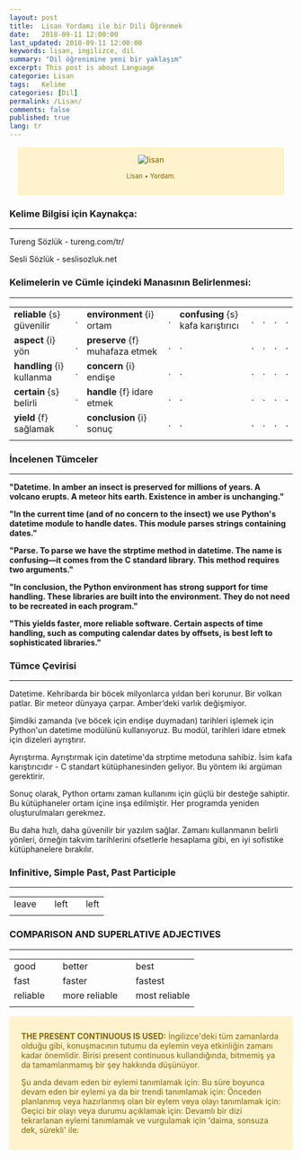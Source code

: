 ```yaml
---
layout: post
title:  Lisan Yordamı ile bir Dili Öğrenmek
date:   2018-09-11 12:00:00
last_updated: 2018-09-11 12:00:00
keywords: lisan, ingilizce, dil
summary: "Dil öğrenimine yeni bir yaklaşım"
excerpt: This post is about Language
categorie: Lisan
tags:   Kelime
categories: [Dil]
permalink: /Lisan/
comments: false
published: true
lang: tr
---
```


<style>
.alert{position:relative;padding:.75rem 1.25rem;margin-bottom:1.125rem;border:1px solid transparent;border-radius:.25rem}.alert-heading{color:inherit}.alert-link{font-weight:700}.alert-dismissible{padding-right:4.1875rem}.alert-dismissible .close{position:absolute;top:0;right:0;padding:.75rem 1.25rem;color:inherit}.alert-primary{color:#32516b;background-color:#dfebf5;border-color:#d3e3f1}.alert-primary hr{border-top-color:#c0d7eb}.alert-primary .alert-link{color:#223748}.alert-secondary{color:#7d7d7d;background-color:#fcfcfc;border-color:#fbfbfb}.alert-secondary hr{border-top-color:#eee}.alert-secondary .alert-link{color:#646464}.alert-success{color:#155724;background-color:#d4edda;border-color:#c3e6cb}.alert-success hr{border-top-color:#b1dfbb}.alert-success .alert-link{color:#0b2e13}.alert-info{color:#0c5460;background-color:#d1ecf1;border-color:#bee5eb}.alert-info hr{border-top-color:#abdde5}.alert-info .alert-link{color:#062c33}.alert-warning{color:#856404;background-color:#fff3cd;border-color:#ffeeba}.alert-warning hr{border-top-color:#ffe8a1}.alert-warning .alert-link{color:#533f03}.alert-danger{color:#850000;background-color:#fcc;border-color:#ffb8b8}.alert-danger hr{border-top-color:#ff9f9f}.alert-danger .alert-link{color:#520000}.alert-light{color:gray;background-color:#fdfdfd;border-color:#fcfcfc}.alert-light hr{border-top-color:#efefef}.alert-light .alert-link{color:#676767}.alert-dark{color:#0c1c28;background-color:#d1d7db;border-color:#bec6cd}.alert-dark hr{border-top-color:#b0b9c2}.alert-dark .alert-link{color:#000101}@-webkit-keyframes progress-bar-stripes{from{background-position:1rem 0}to{background-position:0 0}}@keyframes progress-bar-stripes{from{background-position:1rem 0}to{background-position:0 0}}
</style>

<div class='pull-right alert alert-warning' style="margin: 15px; text-align: center;">
  <img src="{{ site.baseurl }}/images/lisan/lisan1.png" alt="lisan" class="resize" />
  <p><small>Lisan &bull; Yordam.</small></p>
</div> 
  
<style>
img.resize {
  max-width:100%;
  max-height:100%;
}
</style>


### Kelime Bilgisi için Kaynakça: 
***

Tureng Sözlük - tureng.com/tr/

Sesli Sözlük - seslisozluk.net

### Kelimelerin ve Cümle içindeki Manasının Belirlenmesi:
***


|                            |   |                           |   |   |   |   |   |   |
|----------------------------|---|---------------------------|---|---|---|---|---|---|
| **reliable** {s} güvenilir | . | **environment** {i} ortam | . | **confusing** {s} kafa karıştırıcı     | . | . | . | . |
| **aspect** {i} yön         | . | **preserve** {f} muhafaza etmek                         | . | . | . | . | . | . |
| **handling** {i} kullanma  | . | **concern** {i} endişe                           | . | . | . | . | . | . |
| **certain** {s} belirli    | . | **handle** {f} idare etmek                              | . | . | . | . | . | . |
| **yield** {f} sağlamak     | . | **conclusion** {i} sonuç  | . | . | . | . | . | . |
|                            |   |                           |   |   |   |   |   |   |

### İncelenen Tümceler
***

**"Datetime. In amber an insect is preserved for millions of years. A volcano erupts. A meteor hits earth. Existence in amber is unchanging."**

**"In the current time (and of no concern to the insect) we use Python's datetime module to handle dates. This module parses strings containing dates."**

**"Parse. To parse we have the strptime method in datetime. The name is confusing—it comes from the C standard library. This method requires two arguments."**

**"In conclusion, the Python environment has strong support for time handling. These libraries are built into the environment. They do not need to be recreated in each program."**

**"This yields faster, more reliable software. Certain aspects of time handling, such as computing calendar dates by offsets, is best left to sophisticated libraries."**

### Tümce Çevirisi
***

Datetime. Kehribarda bir böcek milyonlarca yıldan beri korunur. Bir volkan patlar. Bir meteor dünyaya çarpar. Amber’deki varlık değişmiyor.

Şimdiki zamanda (ve böcek için endişe duymadan) tarihleri ​​işlemek için Python'un datetime modülünü kullanıyoruz. Bu modül, tarihleri ​​idare etmek için dizeleri ayrıştırır.

Ayrıştırma. Ayrıştırmak için datetime'da strptime metoduna sahibiz. İsim kafa karıştırıcıdır - C standart kütüphanesinden geliyor. Bu yöntem iki argüman gerektirir.

Sonuç olarak, Python ortamı zaman kullanımı için güçlü bir desteğe sahiptir. Bu kütüphaneler ortam içine inşa edilmiştir. Her programda yeniden oluşturulmaları gerekmez. 

Bu daha hızlı, daha güvenilir bir yazılım sağlar. Zamanı kullanmanın belirli yönleri, örneğin takvim tarihlerini ofsetlerle hesaplama gibi, en iyi sofistike kütüphanelere bırakılır.

### Infinitive,	Simple Past,	Past Participle
***

|           |      |               |      |               |	
|-----------|------|---------------|------|---------------|
| leave     |      | left          |      | left          |
|           |      |               |      |               |


### COMPARISON AND SUPERLATIVE ADJECTIVES
***

|           |   |               |   |               |
|-----------|---|---------------|---|---------------|
| good      |   | better        |   | best          |
| fast      |   | faster        |   | fastest       |
| reliable  |   | more reliable |   | most reliable |
|           |   |               |   |               |


<div class="alert alert-warning" role="alert">
<p><strong>THE PRESENT CONTINUOUS IS USED:</strong> İngilizce'deki tüm zamanlarda olduğu gibi, konuşmacının tutumu da eylemin veya etkinliğin zamanı kadar önemlidir. Birisi present continuous kullandığında, bitmemiş ya da tamamlanmamış bir şey hakkında düşünüyor.

Şu anda devam eden bir eylemi tanımlamak için:
Bu süre boyunca devam eden bir eylemi ya da bir trendi tanımlamak için:
Önceden planlanmış veya hazırlanmış olan bir eylem veya olayı tanımlamak için:
Geçici bir olayı veya durumu açıklamak için:
Devamlı bir dizi tekrarlanan eylemi tanımlamak ve vurgulamak için 'daima, sonsuza dek, sürekli' ile:
</p>
</div>








